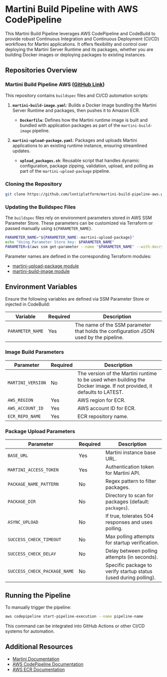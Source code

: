 # Martini Build Pipeline with AWS CodePipeline

This Martini Build Pipeline leverages AWS CodePipeline and CodeBuild to provide robust Continuous Integration and Continuous Deployment (CI/CD) workflows for Martini applications. It offers flexibility and control over deploying the Martini Server Runtime and its packages, whether you are building Docker images or deploying packages to existing instances.

## Repositories Overview

### Martini Build Pipeline AWS ([GitHub Link](https://github.com/lontiplatform/martini-build-pipeline-aws))
This repository contains `buildspec` files and CI/CD automation scripts:

1. **`martini-build-image.yaml`**: Builds a Docker image bundling the Martini Server Runtime and packages, then pushes it to Amazon ECR.
   - **`Dockerfile`**: Defines how the Martini runtime image is built and bundled with application packages as part of the `martini-build-image` pipeline.

2. **`martini-upload-package.yaml`**: Packages and uploads Martini applications to an existing runtime instance, ensuring streamlined updates.
   - **`upload_packages.sh`**: Reusable script that handles dynamic configuration, package zipping, validation, upload, and polling as part of the `martini-upload-package` pipeline.

### Cloning the Repository

```bash
git clone https://github.com/lontiplatform/martini-build-pipeline-aws.git
```

### Updating the Buildspec Files
The `buildspec` files rely on environment parameters stored in AWS SSM Parameter Store. These parameters can be customized via Terraform or passed manually using `${PARAMETER_NAME}`.

```bash
PARAMETER_NAME="${PARAMETER_NAME:-martini-upload-package}"
echo "Using Parameter Store key: $PARAMETER_NAME"
PARAMETER=$(aws ssm get-parameter --name "$PARAMETER_NAME" --with-decryption --query "Parameter.Value" --output text)
```

Parameter names are defined in the corresponding Terraform modules:
- [martini-upload-package module](https://github.com/lontiplatform/martini-build-pipeline-aws-terraform/tree/main/martini-upload-package)
- [martini-build-image module](https://github.com/lontiplatform/martini-build-pipeline-aws-terraform/tree/main/martini-build-image)

## Environment Variables

Ensure the following variables are defined via SSM Parameter Store or injected in CodeBuild:

| Variable | Required | Description |
|----------|----------|-------------|
| `PARAMETER_NAME` | Yes | The name of the SSM parameter that holds the configuration JSON used by the pipeline. |

### Image Build Parameters
| Parameter | Required | Description |
|-----------|----------|-------------|
| `MARTINI_VERSION` | No | The version of the Martini runtime to be used when building the Docker image. If not provided, it defaults to LATEST. |
| `AWS_REGION` | Yes | AWS region for ECR. |
| `AWS_ACCOUNT_ID` | Yes | AWS account ID for ECR. |
| `ECR_REPO_NAME` | Yes | ECR repository name. |

### Package Upload Parameters
| Parameter | Required | Description |
|-----------|----------|-------------|
| `BASE_URL` | Yes | Martini instance base URL. |
| `MARTINI_ACCESS_TOKEN` | Yes | Authentication token for Martini API. |
| `PACKAGE_NAME_PATTERN` | No | Regex pattern to filter packages. |
| `PACKAGE_DIR` | No | Directory to scan for packages (default: `packages`). |
| `ASYNC_UPLOAD` | No | If true, tolerates 504 responses and uses polling. |
| `SUCCESS_CHECK_TIMEOUT` | No | Max polling attempts for startup verification. |
| `SUCCESS_CHECK_DELAY` | No | Delay between polling attempts (in seconds). |
| `SUCCESS_CHECK_PACKAGE_NAME` | No | Specific package to verify startup status (used during polling). |

## Running the Pipeline

To manually trigger the pipeline:

```bash
aws codepipeline start-pipeline-execution --name pipeline-name
```

This command can be integrated into GitHub Actions or other CI/CD systems for automation.

## Additional Resources

- [Martini Documentation](https://developer.lonti.com/docs/martini/v1/)
- [AWS CodePipeline Documentation](https://docs.aws.amazon.com/codepipeline/)
- [AWS ECR Documentation](https://docs.aws.amazon.com/ecr/)
